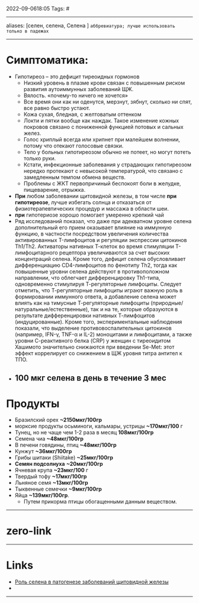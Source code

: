 2022-09-0618:05
Tags: #

---
aliases: [cелен, селена, Селена ] `аббревиатура; лучше использовать только в падежах`

---
# Симптоматика:
- Гипотиреоз – это дефицит тиреоидных гормонов
	- Низкий уровень в плазме крови связан с повышенным риском развития аутоиммунных заболеваний ЩЖ. 
	- Вялость. «почему-то ничего не хочется»
	- Все время они как ни оденутся, мерзнут, зябнут, сколько ни спят, все равно быстро устают.
	- Кожа сухая, бледная, с желтоватым оттенком
	- Локти и пятки вообще как наждак. Такое изменение кожных покровов связано с пониженной функцией потовых и сальных желез.
	- Голос хриплый всегда или хрипнет при малейшем волнении, потому что отекают голосовые связки.
	- Тело у больных гипотиреозом обычно не потеет, но могут потеть только руки.
	- Кстати, инфекционные заболевания у страдающих гипотиреозом нередко протекают с невысокой температурой, что связано с замедленным темпом обмена веществ.
	- Проблемы с ЖКТ первопричиный  беспокоят боли в желудке, пищеварение, отрыжка.
- **При** любом заболевании щитовидной железы, в том числе **при гипотиреозе**, лучше избегать солнца и отказаться от физиотерапевтических процедур и массажа в области шеи.
- **при** гипотериозе хорошо помогает умеренно крепкий чай
- Ряд исследований показал, что даже при адекватном уровне селена дополнительный его прием оказывает влияние на иммунную функцию, в частности посредством увеличения количества активированных T-лимфоцитов и регуляции экспрессии цитокинов Th1/Th2. Активаторы нативных Т-клеток во время стимуляции Т-лимфоцитарного рецептора увеличиваются за счет высоких концентраций селена. Кроме того, дефицит селена обусловливает дифференциацию CD4-лимфоцитов по фенотипу Th2, тогда как повышенные уровни селена действуют в противоположном направлении, что облегчает дифференцировку Th1-типа, одновременно стимулируя Т-регуляторные лимфоциты. Следует отметить, что Т-регуляторные лимфоциты играют важную роль в формировании иммунного ответа, а добавление селена может влиять как на тимусные Т-регуляторные лимфоциты (природные/натуральные/естественные), так и на те, которые образуются в результате дифференцировки нативных Т-лимфоцитов (индуцированные). Кроме того, экспериментальные наблюдения показали, что выделение противовоспалительных цитокинов (например, IFN-γ, TNF-α и IL-2) моноцитами и лимфоцитами, а также уровни С-реактивного белка (CRP) у женщин с тиреоидитом Хашимото значительно снижаются при введении Se-Met: этот эффект коррелирует со снижением в ЩЖ уровня титра антител к ТПО.
- 100 мкг селена в день в течение 3 мес
	- 



# Продукты
- Бразилский орех **~2150мкг/100гр**
- морксие продукты осьминоги, кальмары, устрицы **~170мкг/100** г
- Тунец, но не чаще чем 1-2 раза в месяц **108мкг/100гр**
- Семена чиа **~48мкг/100гр**
- В печени говядины, птиц **~48мкг/100гр**
- Кунжут **~36мкг/100гр**
- Грибы шитаки (Shiitake) **~25мкг/100гр**
- **Семян подсолнуха** **~20мкг/100гр**
- Ячневая крупа **~23мкг/100** г
- Твердый тофу **~17мкг/100гр**
- Льняное семя **~13мкг/100гр**
- Тыквенные семечки **~9мкг/100гр**
- Яйца **~139мкг/100гр**. 
	- Путем прикорма птицы обогащенными данным веществом.




---
# zero-link


---
# Links
- [Роль селена в патогенезе заболеваний щитовидной железы](https://www.cet-endojournals.ru/jour/article/view/10157?locale=ru_RU#)
- 


---